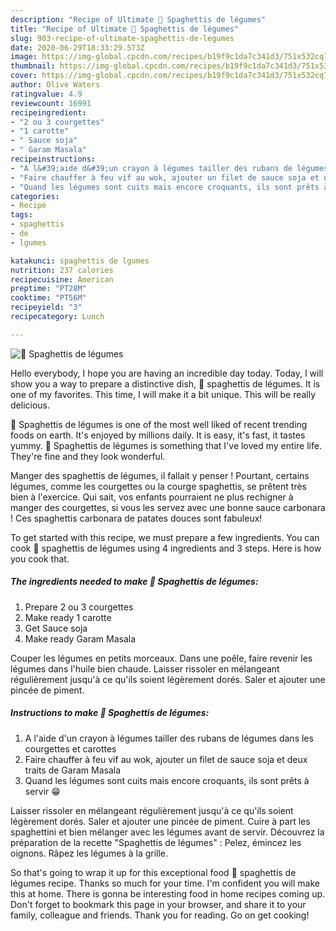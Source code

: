 ```yaml
---
description: "Recipe of Ultimate 🌺 Spaghettis de légumes"
title: "Recipe of Ultimate 🌺 Spaghettis de légumes"
slug: 903-recipe-of-ultimate-spaghettis-de-legumes
date: 2020-06-29T18:33:29.573Z
image: https://img-global.cpcdn.com/recipes/b19f9c1da7c341d3/751x532cq70/🌺-spaghettis-de-legumes-photo-principale-de-la-recette.jpg
thumbnail: https://img-global.cpcdn.com/recipes/b19f9c1da7c341d3/751x532cq70/🌺-spaghettis-de-legumes-photo-principale-de-la-recette.jpg
cover: https://img-global.cpcdn.com/recipes/b19f9c1da7c341d3/751x532cq70/🌺-spaghettis-de-legumes-photo-principale-de-la-recette.jpg
author: Olive Waters
ratingvalue: 4.9
reviewcount: 16991
recipeingredient:
- "2 ou 3 courgettes"
- "1 carotte"
- " Sauce soja"
- " Garam Masala"
recipeinstructions:
- "A l&#39;aide d&#39;un crayon à légumes tailler des rubans de légumes dans les courgettes et carottes"
- "Faire chauffer à feu vif au wok, ajouter un filet de sauce soja et deux traits de Garam Masala"
- "Quand les légumes sont cuits mais encore croquants, ils sont prêts à servir 😁"
categories:
- Recipe
tags:
- spaghettis
- de
- lgumes

katakunci: spaghettis de lgumes 
nutrition: 237 calories
recipecuisine: American
preptime: "PT28M"
cooktime: "PT56M"
recipeyield: "3"
recipecategory: Lunch

---
```



![🌺 Spaghettis de légumes](https://img-global.cpcdn.com/recipes/b19f9c1da7c341d3/751x532cq70/🌺-spaghettis-de-legumes-photo-principale-de-la-recette.jpg)

Hello everybody, I hope you are having an incredible day today. Today, I will show you a way to prepare a distinctive dish, 🌺 spaghettis de légumes. It is one of my favorites. This time, I will make it a bit unique. This will be really delicious.

🌺 Spaghettis de légumes is one of the most well liked of recent trending foods on earth. It's enjoyed by millions daily. It is easy, it's fast, it tastes yummy. 🌺 Spaghettis de légumes is something that I've loved my entire life. They're fine and they look wonderful.

Manger des spaghettis de légumes, il fallait y penser ! Pourtant, certains légumes, comme les courgettes ou la courge spaghettis, se prêtent très bien à l&#39;exercice. Qui sait, vos enfants pourraient ne plus rechigner à manger des courgettes, si vous les servez avec une bonne sauce carbonara ! Ces spaghettis carbonara de patates douces sont fabuleux!


To get started with this recipe, we must prepare a few ingredients. You can cook 🌺 spaghettis de légumes using 4 ingredients and 3 steps. Here is how you cook that.

<!--inarticleads1-->

##### The ingredients needed to make 🌺 Spaghettis de légumes:

1. Prepare 2 ou 3 courgettes
1. Make ready 1 carotte
1. Get  Sauce soja
1. Make ready  Garam Masala


Couper les légumes en petits morceaux. Dans une poêle, faire revenir les légumes dans l&#39;huile bien chaude. Laisser rissoler en mélangeant régulièrement jusqu&#39;à ce qu&#39;ils soient légèrement dorés. Saler et ajouter une pincée de piment. 

<!--inarticleads2-->

##### Instructions to make 🌺 Spaghettis de légumes:

1. A l&#39;aide d&#39;un crayon à légumes tailler des rubans de légumes dans les courgettes et carottes
1. Faire chauffer à feu vif au wok, ajouter un filet de sauce soja et deux traits de Garam Masala
1. Quand les légumes sont cuits mais encore croquants, ils sont prêts à servir 😁


Laisser rissoler en mélangeant régulièrement jusqu&#39;à ce qu&#39;ils soient légèrement dorés. Saler et ajouter une pincée de piment. Cuire à part les spaghettini et bien mélanger avec les légumes avant de servir. Découvrez la préparation de la recette &#34;Spaghettis de légumes&#34; : Pelez, émincez les oignons. Râpez les légumes à la grille. 

So that's going to wrap it up for this exceptional food 🌺 spaghettis de légumes recipe. Thanks so much for your time. I'm confident you will make this at home. There is gonna be interesting food in home recipes coming up. Don't forget to bookmark this page in your browser, and share it to your family, colleague and friends. Thank you for reading. Go on get cooking!
